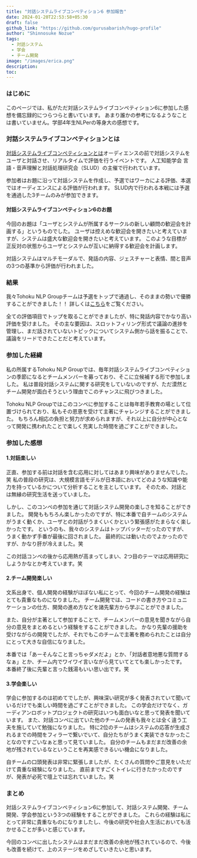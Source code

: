 ```yaml
---
title: "対話システムライブコンペティション6 参加報告"
date: 2024-01-20T22:53:58+05:30
draft: false
github_link: "https://github.com/gurusabarish/hugo-profile"
author: "Shinnosuke Nozue"
tags:
  - 対話システム
  - 学会
  - チーム開発
image: "/images/erica.png"
description:
toc: 
---
```


### はじめに
このページでは、私がただ対話システムライブコンペティション6に参加した感想を備忘録的につらつらと書いています。
あまり誰かの参考になるようなことは書いていません。学部4年生NLPerの等身大の感想です。

### 対話システムライブコンペティションとは
[対話システムライブコンペティションとは](https://sites.google.com/view/dslc6/%E3%83%9B%E3%83%BC%E3%83%A0)オーディエンスの前で対話システムをユーザと対話させ、リアルタイムで評価を行うイベントです。
人工知能学会 言語・音声理解と対話処理研究会（SLUD）の主催で行われています。

参加者はお題に沿って対話システムを作成し、予選ではワーカによる評価、本選ではオーディエンスによる評価が行われます。
SLUD内で行われる本戦には予選を通過した3チームのみが参加できます。

#### 対話システムライブコンペティション6のお題
今回のお題は「ユーザとシステムが所属するサークルの新しい顧問の歓迎会を計画する」というものでした。
ユーザは控えめな歓迎会を開きたいと考えていますが、システムは盛大な歓迎会を開きたいと考えています。
このような目標が正反対の状態からユーザとシステムが互いに納得する歓迎会を計画します。

対話システムはマルチモーダルで、発話の内容、ジェスチャーと表情、間と音声の3つの基準から評価が行われました。

### 結果
我々Tohoku NLP Groupチームは予選をトップで通過し、そのままの勢いで優勝することができました！！
詳しくは[こちら](https://sites.google.com/view/dslc6/%E7%B5%90%E6%9E%9C)をご覧ください。

全ての評価項目でトップを取ることができましたが、特に発話内容でかなり高い評価を受けました。
その主な要因は、スロットフィリング形式で議論の進捗を管理し、まだ話されていないトピックについてシステム側から話を振ることで、議論をリードできたことだと考えています。

### 参加した経緯
私の所属するTohoku NLP Groupでは、毎年対話システムライブコンペティションの季節になるとチームメンバーを募っており、そこに立候補する形で参加しました。
私は普段対話システムに関する研究をしていないのですが、ただ漠然とチーム開発が面白そうという理由でこのチャンスに飛びつきました。

Tohoku NLP Groupではこのコンペに参加することは毎年若手教育の場として位置づけられており、私もその恩恵を受けて主著にチャレンジすることができました。
もちろん相応の負担と努力が求められますが、それ以上に自分が中心となって開発に携われたことで楽しく充実した時間を過ごすことができました。

### 参加した感想
#### 1.対話楽しい
正直、参加する前は対話を含む応用に対してはあまり興味がありませんでした。笑
私の普段の研究は、大規模言語モデルが日本語においてどのような知識や能力を持っているかについて分析することを主としています。
そのため、対話とは無縁の研究生活を送っていました。

しかし、このコンペの参加を通じて対話システム開発の楽しさを知ることができました。
開発ももちろん楽しかったのですが、特に本番で自チームのシステムがうまく動くか、ユーザとの対話がうまくいくかという緊張感がたまらなく楽しかったです。
というのも、我々のシステムはトップバッターだったのですが、うまく動かず手番が最後に回されました。
最終的には動いたのでよかったのですが、かなり肝が冷えました。笑

この対話コンペの後から応用熱が高まってしまい、2つ目のテーマは応用研究にしようかなとか考えています。笑

#### 2.チーム開発楽しい
文系出身で、個人開発の経験がほぼない私にとって、今回のチーム開発の経験はとても貴重なものになりました。
チーム開発では、コードの書き方やコミュニケーションの仕方、開発の進め方などを諸先輩方から学ぶことができました。

また、自分が主著として参加することで、チームメンバーの意見を聞きながら自分の意見をまとめるという経験をすることができました。
かなり先輩の援助を受けながらの開発でしたが、それでもこのチームで主著を務められたことは自分にとって大きな自信になりました。

本番では「あーそんなこと言っちゃダメだよ」とか、「対話者意地悪な質問するなぁ」とか、チーム内でワイワイ言いながら見ていてとても楽しかったです。
本番終了後に先輩と言った銭湯もいい思い出です。笑

#### 3.学会楽しい
学会に参加するのは初めてでしたが、興味深い研究が多く発表されていて聞いているだけでも楽しい時間を過ごすことができました。
この学会だけでなく、ガーディアンロボットプロジェクトの研究はいつも面白いなと思って発表を聞いています。
また、対話コンペに出ていた他のチームの発表も我々とは全く違う工夫を施していて勉強になりました。
特に2位のチームはシステムの応答が生成されるまでの時間をフィラーで繋いでいて、自分たちがうまく実装できなかったことなのですごいなぁと思って見ていました。
自分のチームもまだまだ改善の余地が残されているなということを再実感できるいい機会になりました。

自チームの口頭発表は非常に緊張しましたが、たくさんの質問やご意見をいただけて貴重な経験になりました。
直前まですごくトイレに行きたかったのですが、発表が必死で壇上では忘れていました。笑

### まとめ
対話システムライブコンペティション6に参加して、対話システム開発、チーム開発、学会参加という3つの経験をすることができました。
これらの経験は私にとって非常に貴重なものになりましたし、今後の研究や社会人生活においても活かせることが多いと感じています。

今回のコンペに出したシステムはまだまだ改善の余地が残されているので、今後も改善を続けて、上のステージをめざしていきたいと思います。